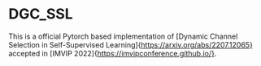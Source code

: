 # DGC_SSL

This is a official Pytorch based implementation of [Dynamic Channel Selection in Self-Supervised Learning]{https://arxiv.org/abs/2207.12065} accepted in [IMVIP 2022]{https://imvipconference.github.io/}.
